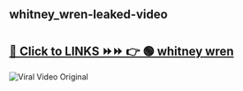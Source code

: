 
 ## whitney_wren-leaked-video 

# <h2><a href="https://clipsfans.com/whitney_wren&ref=git">🔗 Click to LINKS ⏩⏩ 👉 🟢 whitney wren </a></h2>

<a href="https://clipsfans.com/whitney_wren&ref=git" rel="nofollow" data-target="animated-image.originalLink"><img src="https://i.ibb.co.com/xMMVF88/686577567.gif" alt="Viral Video Original" style="max-width: 100%; display: inline-block;" data-target="animated-image.originalImage"></a>
